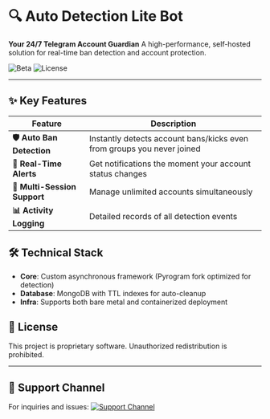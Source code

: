 # 🔍 Auto Detection Lite Bot

**Your 24/7 Telegram Account Guardian**
A high-performance, self-hosted solution for real-time ban detection and account protection.

![Beta](https://img.shields.io/badge/BETA-RELEASE-blue)
![License](https://img.shields.io/badge/License-Proprietary-red)

---

## ✨ Key Features

| Feature | Description |
|---------|-------------|
| **🛡️ Auto Ban Detection** | Instantly detects account bans/kicks even from groups you never joined |
| **🔔 Real-Time Alerts** | Get notifications the moment your account status changes |
| **👥 Multi-Session Support** | Manage unlimited accounts simultaneously |
| **📊 Activity Logging** | Detailed records of all detection events |

## 🛠️ Technical Stack

- **Core**: Custom asynchronous framework (Pyrogram fork optimized for detection)
- **Database**: MongoDB with TTL indexes for auto-cleanup
- **Infra**: Supports both bare metal and containerized deployment

## 📜 License
This project is proprietary software. Unauthorized redistribution is prohibited.

---

## 💬 Support Channel
For inquiries and issues:
[![Support Channel](https://img.shields.io/badge/SUPPORT_CHANNEL-Telegram-blue)](https://t.me/RendyProjects)
